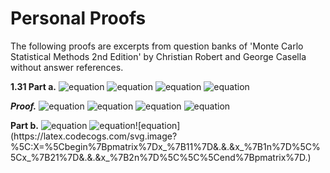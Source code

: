 # Personal Proofs

The following proofs are excerpts from question banks of 'Monte Carlo Statistical Methods 2nd Edition' by Christian Robert and George Casella without answer references.

**1.31 Part a.**
![equation](https://latex.codecogs.com/svg.image?%5Ctext%7BConsider%20estimation%20in%20Linear%20Model%5C;%7DY=b_%7B1%7DX_%7B1%7D&plus;b_%7B2%7DX_%7B2%7D&plus;%5Cvarepsilon,)
![equation](https://latex.codecogs.com/svg.image?%5C:0%5Cleq%20b_%7B1%7D,b_%7B2%7D%5Cleq1%5Ctext%7B%5C:for%20samples%5C:%7D(Y_%7B1%7D,X_%7B11%7D,X_%7B21%7D),...,(Y_%7Bn%7D,X_%7B1n%7D,X_%7B2n%7D).)
![equation](https://latex.codecogs.com/svg.image?%5Ctext%7B%5C:Errors%20are%20i.i.d%5C:%7D%5Cvarepsilon_%7Bi%7D%5Csim%20N(0,1).%5Ctext%7B%5C:A%20noninformative%20prior%20is%5C:%7D%5Cpi(b_%7B1%7D,b_%7B2%7D)=%5Cmathbb%7BI%7D_%7B%5B0,1%5D%7D(b_%7B1%7D)%5Cmathbb%7BI%7D_%7B%5B0,1%5D%7D(b_%7B2%7D).%5Ctext%7B%5C:Show%20that%20posterior%20means%20are%20given%20by%5C:%7D)
![equation](https://latex.codecogs.com/svg.image?i=1,2,%5Cmathbb%7BE%5E%7B%5Cpi%7D%7D(b_%7Bi%7D%7Cy_%7B1%7D,...,y_%7Bn%7D)=%5Cfrac%7B%5Cint_%7B0%7D%5E%7B1%7D%5Cint_%7B0%7D%5E%7B1%7Db_%7Bi%7D%5Cprod_%7Bj=1%7D%5E%7Bn%7D%5Cvarphi(y_%7Bj%7D-b_%7B1%7DX_%7B1j%7D-b_%7B2%7DX_%7B2j%7D)db_%7B1%7Ddb_%7B2%7D%7D%7B%5Cint_%7B0%7D%5E%7B1%7D%5Cint_%7B0%7D%5E%7B1%7D%5Cprod_%7Bj=1%7D%5E%7Bn%7D%5Cvarphi(y_%7Bj%7D-b_%7B1%7DX_%7B1j%7D-b_%7B2%7DX_%7B2j%7D)db_%7B1%7Ddb_%7B2%7D%7D,%5Cvarphi%5Ctext%7B%5C:is%20density%20standard%20model.)

***Proof.***
![equation](https://latex.codecogs.com/svg.image?%5Ctext%7BGiven%5C:%7D%5Cvarepsilon_%7Bi%7D%5Csim%20N(0,1),y_%7Bj%7D-b_%7B1j%7Dx_%7B1j%7D-b_%7B2j%7Dx_%7B2j%7D%5Csim%20N(0,1).%5C;%5Cmathbb%7BE%5E%5Cpi%7D(b_%7Bi%7D%7Cy_%7B1%7D,...,y_%7Bn%7D)=)
![equation](https://latex.codecogs.com/svg.image?%5Cint%20b_%7Bi%7D%5Cpi(b_%7B1%7D,b_%7B2%7D%7C(x_%7B11%7D,x_%7B21%7D),...,(x_%7B1n%7D,x_%7B2n%7D))db_%7B1%7Ddb_%7B2%7D.%5Ctext%7B%5C:Since%5C:%7D%5Cpi(b_%7B1%7D,b_%7B2%7D%7C(x_%7B11%7D,x_%7B21%7D),...,(x_%7B1n%7D,x_%7B2n%7D))%5C;%5Calpha%5C;%5Cpi(b_%7B1%7D,b_%7B2%7D)f((x_%7B11%7D,x_%7B21%7D),...,(x_%7B1n%7D,x_%7B2n%7D)%7Cb_%7B1%7D,b_%7B2%7D).)
![equation](https://latex.codecogs.com/svg.image?%5Ctext%7BWLOG,%5C:%7D%5Cint%20b_%7Bi%7D%5Cpi(b_%7B1%7D,b_%7B2%7D%7C(x_%7B11%7D,x_%7B21%7D),...,(x_%7B1n%7D,x_%7B2n%7D))db_%7B1%7Ddb_%7B2%7D=%5Cint_%7B0%7D%5E%7B1%7D%5Cint_%7B0%7D%5E%7B1%7Db_%7Bi%7Dk%5Cpi(b_%7B1%7D,b_%7B2%7D)f((x_%7B11%7D,x_%7B21%7D),...,(x_%7B1n%7D,x_%7B2n%7D)%7Cb_%7B1%7D,b_%7B2%7D)db_%7B1%7Ddb_%7B2%7D=k%5Cint_%7B0%7D%5E%7B1%7D%5Cint_%7B0%7D%5E%7B1%7Db_%7Bi%7D%5Cpi(b_%7B1%7D,b_%7B2%7D)f((x_%7B11%7D,x_%7B21%7D),...,(x_%7B1n%7D,x_%7B2n%7D)%7Cb_%7B1%7D,b_%7B2%7D)db_%7B1%7Ddb_%7B2%7D=%5Cfrac%7B%5Cint_%7B0%7D%5E%7B1%7D%5Cint_%7B0%7D%5E%7B1%7Db_%7Bi%7D%5Cpi(b_%7B1%7D,b_%7B2%7D)f((x_%7B11%7D,x_%7B21%7D),...,(x_%7B1n%7D,x_%7B2n%7D)%7Cb_%7B1%7D,b_%7B2%7D)db_%7B1%7Ddb_%7B2%7D%7D%7B%5Cint_%7B0%7D%5E%7B1%7D%5Cint_%7B0%7D%5E%7B1%7D%5Cpi(b_%7B1%7D,b_%7B2%7D)f((x_%7B11%7D,x_%7B21%7D),...,(x_%7B1n%7D,x_%7B2n%7D)%7Cb_%7B1%7D,b_%7B2%7D)db_%7B1%7Ddb_%7B2%7D%7D=)
![equation](https://latex.codecogs.com/svg.image?%5Cfrac%7B%5Cint_%7B0%7D%5E%7B1%7D%5Cint_%7B0%7D%5E%7B1%7Db_%7Bi%7D%5Cprod_%7Bj=1%7D%5E%7Bn%7D%5Cvarphi(y_%7Bj%7D-b_%7B1j%7Dx_%7B1j%7D-b_%7B2j%7Dx_%7B2j%7D)%5Cpi(b_%7B1%7D,b_%7B2%7D)db_%7B1%7Ddb_%7B2%7D%7D%7B%5Cint_%7B0%7D%5E%7B1%7D%5Cint_%7B0%7D%5E%7B1%7D%5Cprod_%7Bj=1%7D%5E%7Bn%7D%5Cvarphi(y_%7Bj%7D-b_%7B1j%7Dx_%7B1j%7D-b_%7B2j%7Dx_%7B2j%7D)%5Cpi(b_%7B1%7D,b_%7B2%7D)db_%7B1%7Ddb_%7B2%7D%7D=%5Cfrac%7B%5Cint_%7B0%7D%5E%7B1%7D%5Cint_%7B0%7D%5E%7B1%7Db_%7Bi%7D%5Cprod_%7Bj=1%7D%5E%7Bn%7D%5Cvarphi(y_%7Bj%7D-b_%7B1j%7Dx_%7B1j%7D-b_%7B2j%7Dx_%7B2j%7D)db_%7B1%7Ddb_%7B2%7D%7D%7B%5Cint_%7B0%7D%5E%7B1%7D%5Cint_%7B0%7D%5E%7B1%7D%5Cprod_%7Bj=1%7D%5E%7Bn%7D%5Cvarphi(y_%7Bj%7D-b_%7B1j%7Dx_%7B1j%7D-b_%7B2j%7Dx_%7B2j%7D)db_%7B1%7Ddb_%7B2%7D%7D,%5Ctext%7B%5C:for%20noninformative%20priors%5C:(Proven).%7D)

**Part b.** ![equation](https://latex.codecogs.com/svg.image?%5Ctext%7BShow%20an%20equivalent%20expression%20is%5C;%7D%5Cdelta_%7Bi%7D%5E%7B%5Cpi%7D(y_%7B1%7D,...,y_%7Bn%7D)=%5Cfrac%7B%5Cmathbb%7BE%7D%5E%7B%5Cpi%7D(b_%7Bi%7D%5Cmathbb%7BI%7D_%7B%5B0,1%5D%5E2%7D(b_%7B1%7D,b_%7B2%7D)%7Cy_%7B1%7D,...,y_%7Bn%7D)%7D%7B%5Cmathbb%7BP%7D%5E%7B%5Cpi%7D((b_%7B1%7D,b_%7B2%7D)%5Cin%5B0,1%5D%5E2%7Cy_%7B1%7D,...,y_%7Bn%7D)%7D,%5Ctext%7B%5C:where%20the%20right-hand%20term%20is%20computed%20under%20the%20distribution%5C:%7D)
![equation](https://latex.codecogs.com/svg.image?%5Cbinom%7Bb_%7B1%7D%7D%7Bb_%7B2%7D%7D%5Csim%20N_%7B2%7D%5Cleft(%5Cbinom%7B%5Chat%7Bb_%7B1%7D%7D%7D%7B%5Chat%7Bb_%7B2%7D%7D%7D,(X%5E%7Bt%7DX)%5E%7B-1%7D%5Cright),%5Ctext%7B%5C:with%5C:%7D(%5Chat%7Bb_%7B1%7D%7D,%5Chat%7Bb_%7B2%7D%7D)%5Ctext%7B%5C:the%20unconstrained%20least%20square%20estimator%20of%5C:%7D(b_%7B1%7D,b_%7B2%7D)%5Ctext%7B%5C:and%5C:%7D)![equation](https://latex.codecogs.com/svg.image?%5C:X=%5Cbegin%7Bpmatrix%7Dx_%7B11%7D&.&.&x_%7B1n%7D%5C%5Cx_%7B21%7D&.&.&x_%7B2n%7D%5C%5C%5Cend%7Bpmatrix%7D.)
